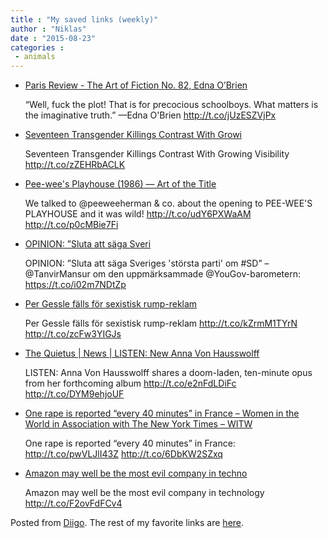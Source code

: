 ```yaml
---
title : "My saved links (weekly)"
author : "Niklas"
date : "2015-08-23"
categories : 
 - animals
---
```


- [Paris Review - The Art of Fiction No. 82, Edna O’Brien](http://www.theparisreview.org/interviews/2978/the-art-of-fiction-no-82-edna-obrien)
    
    “Well, fuck the plot! That is for precocious schoolboys. What matters is the imaginative truth.” —Edna O'Brien http://t.co/jUzESZVjPx
    
- [Seventeen Transgender Killings Contrast With Growi](http://www.nytimes.com/glogin?mobile=1&URI=http%3A%2F%2Fmobile.nytimes.com%2F2015%2F08%2F21%2Fus%2Fexplosion-of-transgender-murders-contrast-with-growing-acceptance.html%3Femc%3Dedit_tnt_20150821%26nlid%3D20720921%26tntemail0%3Dy%26_r%3D2%26referrer%3D%26utm_content%3Dbufferea064%26utm_medium%3Dsocial%26utm_source%3Dtwitter.com%26utm_campaign%3Dbuffer)
    
    Seventeen Transgender Killings Contrast With Growing Visibility http://t.co/zZEHRbACLK
    
- [Pee-wee's Playhouse (1986) — Art of the Title](http://www.artofthetitle.com/title/pee-wees-playhouse/)
    
    We talked to @peeweeherman & co. about the opening to PEE-WEE'S PLAYHOUSE and it was wild! http://t.co/udY6PXWaAM http://t.co/p0cMBie7Fi
    
- [OPINION: ”Sluta att säga Sveri](https://feministisktperspektiv.se/2015/08/20/tanvir-mansur-sluta-att-saga-sveriges-storsta-parti-om-sd/)
    
    OPINION: ”Sluta att säga Sveriges 'största parti' om #SD” – @TanvirMansur om den uppmärksammade @YouGov-barometern: https://t.co/i02m7NDtZp
    
    
- [Per Gessle fälls för sexistisk rump-reklam](http://nyheter24.se/noje/musik/807358-per-gessle-falls-for-sexistisk-reklam)
    
    Per Gessle fälls för sexistisk rump-reklam http://t.co/kZrmM1TYrN http://t.co/zcFw3YIGJs
    
- [The Quietus | News | LISTEN: New Anna Von Hausswolff](http://thequietus.com/articles/18581-listen-new-anna-von-hausswolff)
    
    LISTEN: Anna Von Hausswolff shares a doom-laden, ten-minute opus from her forthcoming album http://t.co/e2nFdLDiFc http://t.co/DYM9ehjoUF
    
- [One rape is reported “every 40 minutes” in France – Women in the World in Association with The New York Times – WITW](http://nytlive.nytimes.com/womenintheworld/2015/08/15/one-rape-is-reported-every-40-minutes-in-france/)
    
    One rape is reported “every 40 minutes” in France: http://t.co/pwVLJlI43Z http://t.co/6DbKW2SZxq
    
- [Amazon may well be the most evil company in techno](http://tnw.me/v2rgHSB)
    
    Amazon may well be the most evil company in technology http://t.co/F2ovFdFCv4
    

Posted from [Diigo](https://www.diigo.com). The rest of my favorite links are [here](https://www.diigo.com/user/npivic).
